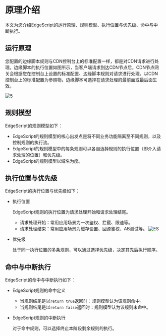 # 原理介绍

本文为您介绍EdgeScript的运行原理、规则模型、执行位置与优先级、命中与中断执行。

## 运行原理

您配置的边缘脚本规则与CDN控制台上的标准配置一样，都是对CDN请求进行处理。边缘脚本的执行位置如图所示，当客户端请求到达CDN节点后，CDN节点网关会根据您在控制台上设置的标准配置、边缘脚本规则对请求进行处理。以CDN控制台上的标准配置为参照物，边缘脚本可选择在请求处理的最前面或最后面生效。

![5](https://static-aliyun-doc.oss-accelerate.aliyuncs.com/assets/img/zh-CN/9924907161/p255453.png)

## 规则模型

EdgeScript的规则模型如下：

-   EdgeScript的规则模型的核心出发点是将不同业务功能隔离至不同规则，以及控制规则的执行流。
-   EdgeScript的规则模型中的每条规则可以各自选择规则的执行位置（即介入请求处理的位置）和优先级。
-   EdgeScript的规则模型以域名为度。

## 执行位置与优先级

EdgeScript的执行位置与优先级如下：

-   执行位置

    EdgeScript规则的执行位置为请求处理开始和请求处理结尾。

    -   请求处理开始：常用应用场景为一次鉴权、拦截、限速等。
    -   请求处理结束：常用应用场景为缓存设置、回源鉴权、AB测试等。
    ![ES](https://static-aliyun-doc.oss-accelerate.aliyuncs.com/assets/img/7064139651/p62071.png)

-   优先级

    处于同一执行位置的多条规则，可以通过选择优先级，决定其先后执行顺序。


## 命中与中断执行

EdgeScript的命中与中断执行如下：

-   EdgeScript规则的命中定义
    -   当规则结尾是以`return true`返回时：规则模型认为该规则命中。
    -   当规则结尾是以`return false`返回时：规则模型认为该规则未命中。
-   EdgeScript规则的中断执行

    对于命中规则，可以选择终止本阶段剩余规则的执行。


